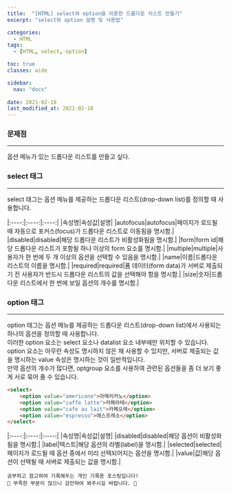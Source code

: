 ```yaml
---
title:  "[HTML] select와 option을 이용한 드롭다운 리스트 만들기"
excerpt: "select와 option 설명 및 사용법"

categories:
  - HTML
tags:
  - [HTML, select, option]

toc: true
classes: wide

sidebar:
  nav: "docs"
 
date: 2021-02-18
last_modified_at: 2021-02-18
---
```


### 문제점
---
옵션 메뉴가 있는 드롭다운 리스트를 만들고 싶다.

### select 태그
---
select 태그는 옵션 메뉴를 제공하는 드롭다운 리스트(drop-down list)를 정의할 때 사용합니다.

|:----:|:----:|:----:|
|속성명|속성값|설명|
|autofocus|autofocus|페이지가 로드될 때 자동으로 포커스(focus)가 드롭다운 리스트로 이동됨을 명시함.|
|disabled|disabled|해당 드롭다운 리스트가 비활성화됨을 명시함.|
|form|form id|해당 드롭다운 리스트가 포함될 하나 이상의 form 요소를 명시함.|
|multiple|multiple|사용자가 한 번에 두 개 이상의 옵션을 선택할 수 있음을 명시함.|
|name|이름|드롭다운 리스트의 이름을 명시함.|
|required|required|폼 데이터(form data)가 서버로 제출되기 전 사용자가 반드시 드롭다운 리스트의 값을 선택해야 함을 명시함.|
|size|숫자|드롭다운 리스트에서 한 번에 보일 옵션의 개수를 명시함.|

### option 태그
---
option 태그는 옵션 메뉴를 제공하는 드롭다운 리스트(drop-down list)에서 사용되는 하나의 옵션을 정의할 때 사용합니다.<br>
이러한 option 요소는 select 요소나 datalist 요소 내부에만 위치할 수 있습니다.<br>
option 요소는 아무런 속성도 명시하지 않은 채 사용할 수 있지만, 서버로 제출되는 값을 명시하는 value 속성은 명시하는 것이 일반적입니다.<br>
만약 옵션의 개수가 많다면, optgroup 요소를 사용하여 관련된 옵션들을 좀 더 보기 좋게 서로 묶어 줄 수 있습니다.

```html
<select>
    <option value="americano">아메리카노</option>
    <option value="caffe latte">카페라테</option>
    <option value="cafe au lait">카페오레</option>
    <option value="espresso">에스프레소</option>
</select>
```

|:----:|:----:|:----:|
|속성명|속성값|설명|
|disabled|disabled|해당 옵션이 비활성화됨을 명시함.|
|label|텍스트|해당 옵션의 라벨(label)을 명시함.|
|selected|selected|페이지가 로드될 때 옵션 중에서 미리 선택되어지는 옵션을 명시함.|
|value|값|해당 옵션이 선택될 때 서버로 제출되는 값을 명시함.|

```
공부하고 참고하여 기록해두는 개인 기록용 포스팅입니다!
🤔 부족한 부분이 많으니 감안하여 봐주시길 바랍니다. 🤔
```